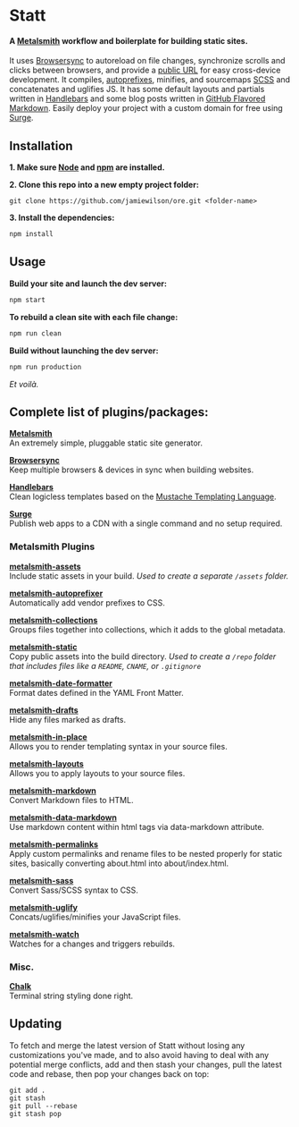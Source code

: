 # Statt
#### A [Metalsmith](http://metalsmith.io) workflow and boilerplate for building static sites.

It uses [Browsersync](http://browsersync.io) to autoreload on file changes, synchronize scrolls and clicks between browsers, and provide a [public URL](http://localtunnel.me) for easy cross-device development. It compiles, [autoprefixes](https://github.com/postcss/autoprefixer), minifies, and sourcemaps [SCSS](http://sass-lang.com/) and concatenates and uglifies JS. It has some default layouts and partials written in [Handlebars](http://handlebarsjs.com) and some blog posts written in [GitHub Flavored Markdown](https://help.github.com/articles/github-flavored-markdown/). Easily deploy your project with a custom domain for free using [Surge](https://surge.sh).

## Installation

**1. Make sure [Node](http://nodejs.org) and [npm](https://docs.npmjs.com/getting-started/installing-node) are installed.**

**2. Clone this repo into a new empty project folder:**

```
git clone https://github.com/jamiewilson/ore.git <folder-name>
```

**3. Install the dependencies:**

```bash
npm install
```

## Usage

**Build your site and launch the dev server:**

```bash
npm start
```

**To rebuild a clean site with each file change:**

```bash
npm run clean
```

**Build without launching the dev server:**

```bash
npm run production
```

_Et voilà._

## Complete list of plugins/packages:

**[Metalsmith](http://metalsmith.io)**  
An extremely simple, pluggable static site generator.

**[Browsersync](https://github.com/Browsersync/browser-sync)**  
Keep multiple browsers & devices in sync when building websites.

**[Handlebars](http://handlebarsjs.com/)**  
Clean logicless templates based on the [Mustache Templating Language](http://mustache.github.com/).

**[Surge](https://github.com/sintaxi/surge)**  
Publish web apps to a CDN with a single command and no setup required.

### Metalsmith Plugins

**[metalsmith-assets](https://github.com/treygriffith/metalsmith-assets)**  
Include static assets in your build. _Used to create a separate `/assets` folder._

**[metalsmith-autoprefixer](https://github.com/esundahl/metalsmith-autoprefixer)**  
Automatically add vendor prefixes to CSS.

**[metalsmith-collections](https://github.com/segmentio/metalsmith-collections)**  
Groups files together into collections, which it adds to the global metadata.

**[metalsmith-static](https://github.com/TheHydroImpulse/metalsmith-static)**  
Copy public assets into the build directory. _Used to create a `/repo` folder that includes files like a `README`, `CNAME`, or `.gitignore`_

**[metalsmith-date-formatter](https://github.com/hellatan/metalsmith-date-formatter)**  
Format dates defined in the YAML Front Matter.

**[metalsmith-drafts](https://github.com/segmentio/metalsmith-drafts)**  
Hide any files marked as drafts.

**[metalsmith-in-place](https://github.com/superwolff/metalsmith-in-place)**  
Allows you to render templating syntax in your source files.

**[metalsmith-layouts](https://github.com/superwolff/metalsmith-in-place)**  
Allows you to apply layouts to your source files.

**[metalsmith-markdown](https://github.com/segmentio/metalsmith-markdown)**  
Convert Markdown files to HTML.

**[metalsmith-data-markdown](https://github.com/majodev/metalsmith-data-markdown)**  
Use markdown content within html tags via data-markdown attribute.

**[metalsmith-permalinks](https://github.com/segmentio/metalsmith-permalinks)**  
Apply custom permalinks and rename files to be nested properly for static sites, basically converting about.html into about/index.html.

**[metalsmith-sass](https://github.com/stevenschobert/metalsmith-sass)**  
Convert Sass/SCSS syntax to CSS.

**[metalsmith-uglify](https://github.com/ksmithut/metalsmith-uglify)**  
Concats/uglifies/minifies your JavaScript files.

**[metalsmith-watch](https://github.com/FWeinb/metalsmith-watch)**  
Watches for a changes and triggers rebuilds.

### Misc.

**[Chalk](https://github.com/chalk/chalk)**  
Terminal string styling done right.

## Updating
To fetch and merge the latest version of Statt without losing any customizations you've made, and to also avoid having to deal with any potential merge conflicts, add and then stash your changes, pull the latest code and rebase, then pop your changes back on top:

```
git add .
git stash
git pull --rebase
git stash pop
```
